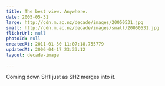 ```yaml
---
title: The best view. Anywhere.
date: 2005-05-31
large: http://cdn.m.ac.nz/decade/images/20050531.jpg
small: http://cdn.m.ac.nz/decade/images/small/20050531.jpg
flickrUrl: null
photoId: null
createdAt: 2011-01-30 11:07:18.755779
updatedAt: 2006-04-17 23:33:12
layout: decade-image

---
```

Coming down SH1 just as SH2 merges into it.
